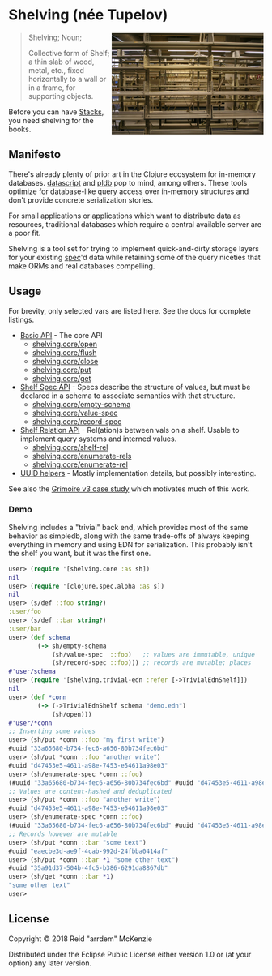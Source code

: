 # Shelving (née Tupelov)
<img align="right" src="./etc/shelving.jpg" width=300/>

> Shelving; Noun;
>
> Collective form of Shelf; a thin slab of wood, metal, etc., fixed horizontally to a wall or in a
> frame, for supporting objects.

Before you can have [Stacks](https://github.com/arrdem/stacks), you need shelving for the books.

## Manifesto

There's already plenty of prior art in the Clojure ecosystem for in-memory
databases. [datascript](https://github.com/tonsky/datascript) and
[pldb](https://github.com/clojure/core.logic/wiki/Features) pop to mind, among others. These tools
optimize for database-like query access over in-memory structures and don't provide concrete
serialization stories.

For small applications or applications which want to distribute data as resources, traditional
databases which require a central available server are a poor fit.

Shelving is a tool set for trying to implement quick-and-dirty storage layers for your existing
[spec](https://github.com/clojure/spec.alpha)'d data while retaining some of the query niceties that
make ORMs and real databases compelling.

## Usage
For brevity, only selected vars are listed here.
See the docs for complete listings.

- [Basic API](/docs/basic.md) - The core API
  - [shelving.core/open](/docs/basic.md#shelvingcoreopen)
  - [shelving.core/flush](/docs/basic.md#shelvingcoreflush)
  - [shelving.core/close](/docs/basic.md#shelvingcoreclose)
  - [shelving.core/put](/docs/basic.md#shelvingcoreput)
  - [shelving.core/get](/docs/basic.md#shelvingcoreget)
- [Shelf Spec API](/docs/schema.md#schema-api) - Specs describe the structure of values, but must be declared in a schema to associate semantics with that structure.
  - [shelving.core/empty-schema](/docs/schema.md#shelvingcoreemptyschema)
  - [shelving.core/value-spec](/docs/schema.md#shelvingcorevalue-spec)
  - [shelving.core/record-spec](/docs/schema.md#shelvingcorerecord-spec)
- [Shelf Relation API](/docs/rel.md#rel-api) - Rel(ation)s between vals on a shelf.
  Usable to implement query systems and interned values.
  - [shelving.core/shelf-rel](/docs/rel.md#shelvingcoreshelf-rel)
  - [shelving.core/enumerate-rels](/docs/rel.md#shelvingcoreenumerate-rels)
  - [shelving.core/enumerate-rel](/docs/rel.md#shelvingcoreenumerate-rel)
- [UUID helpers](/docs/helpers.md) - Mostly implementation details, but possibly interesting.

See also the [Grimoire v3 case study](/src/dev/clj/grimoire.clj) which motivates much of this work.

### Demo

Shelving includes a "trivial" back end, which provides most of the same behavior as simpledb, along
with the same trade-offs of always keeping everything in memory and using EDN for
serialization. This probably isn't the shelf you want, but it was the first one.

```clj
user> (require '[shelving.core :as sh])
nil
user> (require '[clojure.spec.alpha :as s])
nil
user> (s/def ::foo string?)
:user/foo
user> (s/def ::bar string?)
:user/bar
user> (def schema
        (-> sh/empty-schema
            (sh/value-spec  ::foo)   ;; values are immutable, unique
            (sh/record-spec ::foo))) ;; records are mutable; places
#'user/schema
user> (require '[shelving.trivial-edn :refer [->TrivialEdnShelf]])
nil
user> (def *conn
        (-> (->TrivialEdnShelf schema "demo.edn")
            (sh/open)))
#'user/*conn
;; Inserting some values
user> (sh/put *conn ::foo "my first write")
#uuid "33a65680-b734-fec6-a656-80b734fec6bd"
user> (sh/put *conn ::foo "another write")
#uuid "d47453e5-4611-a98e-7453-e54611a98e03"
user> (sh/enumerate-spec *conn ::foo)
(#uuid "33a65680-b734-fec6-a656-80b734fec6bd" #uuid "d47453e5-4611-a98e-7453-e54611a98e03")
;; Values are content-hashed and deduplicated
user> (sh/put *conn ::foo "another write")
#uuid "d47453e5-4611-a98e-7453-e54611a98e03"
user> (sh/enumerate-spec *conn ::foo)
(#uuid "33a65680-b734-fec6-a656-80b734fec6bd" #uuid "d47453e5-4611-a98e-7453-e54611a98e03")
;; Records however are mutable
user> (sh/put *conn ::bar "some text")
#uuid "eaecbe3d-ae9f-4cab-992d-24fbba0414af"
user> (sh/put *conn ::bar *1 "some other text")
#uuid "35a91d37-504b-4fc5-b386-6291da8867db"
user> (sh/get *conn ::bar *1)
"some other text"
user>
```

## License

Copyright © 2018 Reid "arrdem" McKenzie

Distributed under the Eclipse Public License either version 1.0 or (at your option) any later
version.
